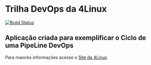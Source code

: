 # Trilha DevOps da 4Linux

<!-- Altere a Flag abaixo com sua URL do Travis -->
[![Build Status](https://travis-ci.org/voiddmt/DevOpsLab-HelloWorld.svg?branch=master)](https://travis-ci.org/voiddmt/DevOpsLab-HelloWorld)
## Aplicação criada para exemplificar o Ciclo de uma PipeLine DevOps


Para maiores informações acesse o [Site da 4Linux](https://www.4linux.com.br/cursos/devops)

